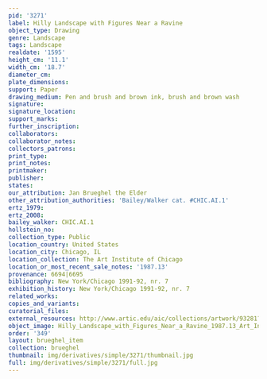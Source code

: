 ```yaml
---
pid: '3271'
label: Hilly Landscape with Figures Near a Ravine
object_type: Drawing
genre: Landscape
tags: Landscape
realdate: '1595'
height_cm: '11.1'
width_cm: '18.7'
diameter_cm: 
plate_dimensions: 
support: Paper
drawing_medium: Pen and brush and brown ink, brush and brown wash
signature: 
signature_location: 
support_marks: 
further_inscription: 
collaborators: 
collaborator_notes: 
collectors_patrons: 
print_type: 
print_notes: 
printmaker: 
publisher: 
states: 
our_attribution: Jan Brueghel the Elder
other_attribution_authorities: 'Bailey/Walker cat. #CHIC.AI.1'
ertz_1979: 
ertz_2008: 
bailey_walker: CHIC.AI.1
hollstein_no: 
collection_type: Public
location_country: United States
location_city: Chicago, IL
location_collection: The Art Institute of Chicago
location_or_most_recent_sale_notes: '1987.13'
provenance: 6694|6695
bibliography: New York/Chicago 1991-92, nr. 7
exhibition_history: New York/Chicago 1991-92, nr. 7
related_works: 
copies_and_variants: 
curatorial_files: 
external_resources: http://www.artic.edu/aic/collections/artwork/93281?search_no=2&index=0
object_image: Hilly_Landscape_with_Figures_Near_a_Ravine_1987.13_Art_Institute_of_Chicago.jpg
order: '349'
layout: brueghel_item
collection: brueghel
thumbnail: img/derivatives/simple/3271/thumbnail.jpg
full: img/derivatives/simple/3271/full.jpg
---
```

